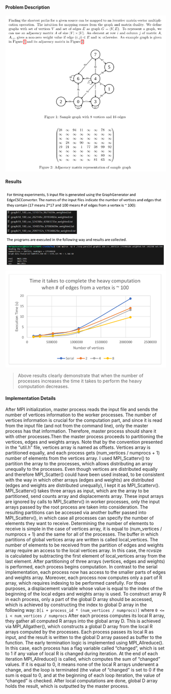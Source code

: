 #### Problem Description
![description](sssp_as_spmv.png)

#### Results
![experiments](experiments.png)
![results](results.png)
> Above results clearly demonstrate that when the number of processes increases the time it takes to perform the heavy computation decreases.

#### Implementation Details
After MPI initialization, master process reads the input file and sends the number of vertices information to the worker processes. The number of vertices information is crucial for the computation part, and since it is read from the input file (and not from the command line), only the master process has that information. Therefore, master process should share it with other processes.Then the master process proceeds to partitioning the vertices, edges and weights arrays. Note that by the convention presented in the “util.h” file, vertices array is named as offsets. Vertices array is partitioned equally, and each process gets (num_vertices / numprocs + 1) number of elements from the vertices array. I used MPI_Scatterv() to partition the array to the processes, which allows distributing an array unequally to the processes. Even though vertices are distributed equally and therefore MPI_Scatter() could have been used instead, to be consistent with the way in which other arrays (edges and weights) are distributed (edges and weights are distributed unequally), I kept it as MPI_Scatterv(). MPI_Scatterv() takes three arrays as input, which are the array to be partitioned, send counts array and displacements array. These input arrays are ignored by calls to MPI_Scatterv() in worker processes, only the input arrays passed by the root process are taken into consideration. The resulting partitions can be accessed via another buffer passed into MPI_Scatterv(), in which case all processes can specify the number of elements they want to receive. Determining the number of elements to receive is simple in the case of vertices array, it is equal to (num_vertices / numprocs + 1) and the same for all of the processes. The buffer in which partitions of global vertices array are written is called local_vertices. The number of elements to be received from the partition of edges and weights array require an access to the local vertices array. In this case, the rcvsize is calculated by subtracting the first element of local_vertices array from the last element. After partitioning of three arrays (vertices, edges and weights) is performed, each process begins computation. In contrast to the serial implementation, each process now has access to the smaller parts of edges and weights array. Moreover, each process now computes only a part of R array, which requires indexing to be performed carefully. For those purposes, a displacement variable whose value is equal to the index of the beginning of the local edges and weights array is used. To construct array R in each process, only a part of the global D array should be accessed, which is achieved by constructing the index to global D array in the following way: ```D[i + process_id * (num_vertices / numprocs)]``` where ```0 <= i < num_vertices / numprocs``` After each process computes its local R array, they gather all computed R arrays into the global array D. This is achieved via MPI_Allgather(), which constructs a global D array from the local R arrays computed by the processes. Each process passes its local R as input, and the result is written to the global D array passed as buffer to the function. The early termination logic is implemented using MPI_Allreduce(). In this case, each process has a flag variable called “changed”, which is set to 1 if any value of local R is changed during iteration. At the end of each iteration MPI_Allreduce() is called, which computes the sum of “changed” values. If it is equal to 0, it means none of the local R arrays underwent a change, and the loop is terminated (the value of “changed” is set to 0 if the sum is equal to 0, and at the beginning of each loop iteration, the value of “changed” is checked. After local computations are done, global D array holds the result, which is outputted by the master process.
